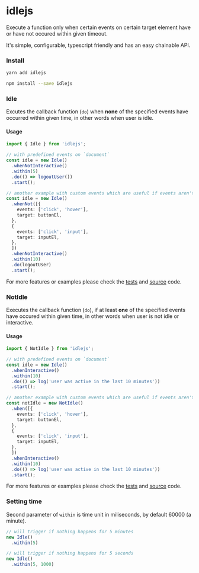 # idlejs

Execute a function only when certain events on certain target element have or have not occured within given timeout.

It's simple, configurable, typescript friendly and has an easy chainable API.

### Install

```bash
yarn add idlejs

npm install --save idlejs
```

### Idle

Excutes the callback function (`do`) when **none** of the specified events have occurred within given time, in other words when user is idle. 

#### Usage

```typescript
import { Idle } from 'idlejs';

// with predefined events on `document`
const idle = new Idle()
  .whenNotInteractive()
  .within(5)
  .do(() => logoutUser())
  .start();

// another example with custom events which are useful if events aren't bubbling up to the document
const idle = new Idle()
  .whenNot([{
    events: ['click', 'hover'],
    target: buttonEl,
  },
  {
    events: ['click', 'input'],
    target: inputEl,
  },
  ])
  .whenNotInteractive()
  .within(10)
  .do(logoutUser)
  .start();
```

For more features or examples please check the [tests](./src/idle.spec.ts) and [source]('./src/idle.ts) code.

### NotIdle

Executes the callback function (`do`), if at least **one** of the specified events have occured within given time, in other words when user is not idle or interactive.

#### Usage

```typescript
import { NotIdle } from 'idlejs';

// with predefined events on `document`
const idle = new Idle()
  .whenInteractive()
  .within(10)
  .do(() => log('user was active in the last 10 minutes'))
  .start();

// another example with custom events which are useful if events aren't bubbling up to the `document`
const notIdle = new NotIdle()
  .when([{
    events: ['click', 'hover'],
    target: buttonEl,
  },
  {
    events: ['click', 'input'],
    target: inputEl,
  },
  ])
  .whenInteractive()
  .within(10)
  .do(() => log('user was active in the last 10 minutes'))
  .start();
```

For more features or examples please check the [tests](./src/not-idle.spec.ts) and [source]('./src/not-idle.ts) code.

### Setting time

Second parameter of `within` is time unit in miliseconds, by default 60000 (a minute).

```typescript
// will trigger if nothing happens for 5 minutes
new Idle()
  .within(5)

// will trigger if nothing happens for 5 seconds
new Idle()
  .within(5, 1000)
```